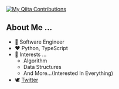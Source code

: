 [![My Qiita Contributions](https://qiita-badge.apiapi.app/s/valusun/contributions.svg)](http://qiita.com/valusun)

## About Me ...
- 💼 Software Engineer
- ❤ Python, TypeScript
- 👀 Interests ...
    - Algorithm
    - Data Structures  
    - And More...(Interested In Everything) 
- 🕊 [Twitter](https://twitter.com/valusun) 
